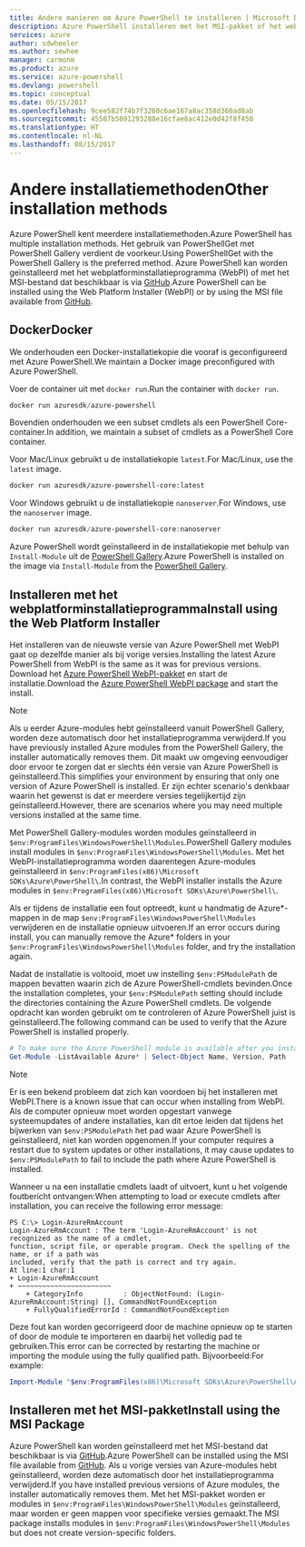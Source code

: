 ```yaml
---
title: Andere manieren om Azure PowerShell te installeren | Microsoft Docs
description: Azure PowerShell installeren met het MSI-pakket of het webplatforminstallatieprogramma.
services: azure
author: sdwheeler
ms.author: sewhee
manager: carmonm
ms.product: azure
ms.service: azure-powershell
ms.devlang: powershell
ms.topic: conceptual
ms.date: 05/15/2017
ms.openlocfilehash: 9cee582f74b7f3260c6ae167a8ac358d360ad8ab
ms.sourcegitcommit: 45587b5091293288e16cfae8ac412e0d42f8f450
ms.translationtype: HT
ms.contentlocale: nl-NL
ms.lasthandoff: 08/15/2017
---
```

# <a name="other-installation-methods"></a><span data-ttu-id="7638c-103">Andere installatiemethoden</span><span class="sxs-lookup"><span data-stu-id="7638c-103">Other installation methods</span></span>

<span data-ttu-id="7638c-104">Azure PowerShell kent meerdere installatiemethoden.</span><span class="sxs-lookup"><span data-stu-id="7638c-104">Azure PowerShell has multiple installation methods.</span></span> <span data-ttu-id="7638c-105">Het gebruik van PowerShellGet met PowerShell Gallery verdient de voorkeur.</span><span class="sxs-lookup"><span data-stu-id="7638c-105">Using PowerShellGet with the PowerShell Gallery is the preferred method.</span></span> <span data-ttu-id="7638c-106">Azure PowerShell kan worden geïnstalleerd met het webplatforminstallatieprogramma (WebPI) of met het MSI-bestand dat beschikbaar is via [GitHub](https://github.com/Azure/azure-powershell/releases/latest).</span><span class="sxs-lookup"><span data-stu-id="7638c-106">Azure PowerShell can be installed using the Web Platform Installer (WebPI) or by using the MSI file available from [GitHub](https://github.com/Azure/azure-powershell/releases/latest).</span></span>

## <a name="docker"></a><span data-ttu-id="7638c-107">Docker</span><span class="sxs-lookup"><span data-stu-id="7638c-107">Docker</span></span>

<span data-ttu-id="7638c-108">We onderhouden een Docker-installatiekopie die vooraf is geconfigureerd met Azure PowerShell.</span><span class="sxs-lookup"><span data-stu-id="7638c-108">We maintain a Docker image preconfigured with Azure PowerShell.</span></span>

<span data-ttu-id="7638c-109">Voer de container uit met `docker run`.</span><span class="sxs-lookup"><span data-stu-id="7638c-109">Run the container with `docker run`.</span></span>

```powershell
docker run azuresdk/azure-powershell
```

<span data-ttu-id="7638c-110">Bovendien onderhouden we een subset cmdlets als een PowerShell Core-container.</span><span class="sxs-lookup"><span data-stu-id="7638c-110">In addition, we maintain a subset of cmdlets as a PowerShell Core container.</span></span>

<span data-ttu-id="7638c-111">Voor Mac/Linux gebruikt u de installatiekopie `latest`.</span><span class="sxs-lookup"><span data-stu-id="7638c-111">For Mac/Linux, use the `latest` image.</span></span>

```bash
docker run azuresdk/azure-powershell-core:latest
```

<span data-ttu-id="7638c-112">Voor Windows gebruikt u de installatiekopie `nanoserver`.</span><span class="sxs-lookup"><span data-stu-id="7638c-112">For Windows, use the `nanoserver` image.</span></span>

```powershell
docker run azuresdk/azure-powershell-core:nanoserver
```

<span data-ttu-id="7638c-113">Azure PowerShell wordt geïnstalleerd in de installatiekopie met behulp van `Install-Module` uit de [PowerShell Gallery](https://www.powershellgallery.com/).</span><span class="sxs-lookup"><span data-stu-id="7638c-113">Azure PowerShell is installed on the image via `Install-Module` from the [PowerShell Gallery](https://www.powershellgallery.com/).</span></span>

## <a name="install-using-the-web-platform-installer"></a><span data-ttu-id="7638c-114">Installeren met het webplatforminstallatieprogramma</span><span class="sxs-lookup"><span data-stu-id="7638c-114">Install using the Web Platform Installer</span></span>

<span data-ttu-id="7638c-115">Het installeren van de nieuwste versie van Azure PowerShell met WebPI gaat op dezelfde manier als bij vorige versies.</span><span class="sxs-lookup"><span data-stu-id="7638c-115">Installing the latest Azure PowerShell from WebPI is the same as it was for previous versions.</span></span>
<span data-ttu-id="7638c-116">Download het [Azure PowerShell WebPI-pakket](http://aka.ms/webpi-azps) en start de installatie.</span><span class="sxs-lookup"><span data-stu-id="7638c-116">Download the [Azure PowerShell WebPI package](http://aka.ms/webpi-azps) and start the install.</span></span>

> [!NOTE]
> <span data-ttu-id="7638c-117">Als u eerder Azure-modules hebt geïnstalleerd vanuit PowerShell Gallery, worden deze automatisch door het installatieprogramma verwijderd.</span><span class="sxs-lookup"><span data-stu-id="7638c-117">If you have previously installed Azure modules from the PowerShell Gallery, the installer automatically removes them.</span></span> <span data-ttu-id="7638c-118">Dit maakt uw omgeving eenvoudiger door ervoor te zorgen dat er slechts één versie van Azure PowerShell is geïnstalleerd.</span><span class="sxs-lookup"><span data-stu-id="7638c-118">This simplifies your environment by ensuring that only one version of Azure PowerShell is installed.</span></span> <span data-ttu-id="7638c-119">Er zijn echter scenario's denkbaar waarin het gewenst is dat er meerdere versies tegelijkertijd zijn geïnstalleerd.</span><span class="sxs-lookup"><span data-stu-id="7638c-119">However, there are scenarios where you may need multiple versions installed at the same time.</span></span>
>
> <span data-ttu-id="7638c-120">Met PowerShell Gallery-modules worden modules geïnstalleerd in `$env:ProgramFiles\WindowsPowerShell\Modules`.</span><span class="sxs-lookup"><span data-stu-id="7638c-120">PowerShell Gallery modules install modules in `$env:ProgramFiles\WindowsPowerShell\Modules`.</span></span> <span data-ttu-id="7638c-121">Met het WebPI-installatieprogramma worden daarentegen Azure-modules geïnstalleerd in `$env:ProgramFiles(x86)\Microsoft SDKs\Azure\PowerShell\`.</span><span class="sxs-lookup"><span data-stu-id="7638c-121">In contrast, the WebPI installer installs the Azure modules in `$env:ProgramFiles(x86)\Microsoft SDKs\Azure\PowerShell\`.</span></span>
>
> <span data-ttu-id="7638c-122">Als er tijdens de installatie een fout optreedt, kunt u handmatig de Azure*-mappen in de map `$env:ProgramFiles\WindowsPowerShell\Modules` verwijderen en de installatie opnieuw uitvoeren.</span><span class="sxs-lookup"><span data-stu-id="7638c-122">If an error occurs during install, you can manually remove the Azure* folders in your `$env:ProgramFiles\WindowsPowerShell\Modules` folder, and try the installation again.</span></span>

<span data-ttu-id="7638c-123">Nadat de installatie is voltooid, moet uw instelling `$env:PSModulePath` de mappen bevatten waarin zich de Azure PowerShell-cmdlets bevinden.</span><span class="sxs-lookup"><span data-stu-id="7638c-123">Once the installation completes, your `$env:PSModulePath` setting should include the directories containing the Azure PowerShell cmdlets.</span></span> <span data-ttu-id="7638c-124">De volgende opdracht kan worden gebruikt om te controleren of Azure PowerShell juist is geïnstalleerd.</span><span class="sxs-lookup"><span data-stu-id="7638c-124">The following command can be used to verify that the Azure PowerShell is installed properly.</span></span>

```powershell
# To make sure the Azure PowerShell module is available after you install
Get-Module -ListAvailable Azure* | Select-Object Name, Version, Path
```

> [!NOTE]
> <span data-ttu-id="7638c-125">Er is een bekend probleem dat zich kan voordoen bij het installeren met WebPI.</span><span class="sxs-lookup"><span data-stu-id="7638c-125">There is a known issue that can occur when installing from WebPI.</span></span> <span data-ttu-id="7638c-126">Als de computer opnieuw moet worden opgestart vanwege systeemupdates of andere installaties, kan dit ertoe leiden dat tijdens het bijwerken van `$env:PSModulePath` het pad waar Azure PowerShell is geïnstalleerd, niet kan worden opgenomen.</span><span class="sxs-lookup"><span data-stu-id="7638c-126">If your computer requires a restart due to system updates or other installations, it may cause updates to `$env:PSModulePath` to fail to include the path where Azure PowerShell is installed.</span></span>

<span data-ttu-id="7638c-127">Wanneer u na een installatie cmdlets laadt of uitvoert, kunt u het volgende foutbericht ontvangen:</span><span class="sxs-lookup"><span data-stu-id="7638c-127">When attempting to load or execute cmdlets after installation, you can receive the following error message:</span></span>

```
PS C:\> Login-AzureRmAccount
Login-AzureRmAccount : The term 'Login-AzureRmAccount' is not recognized as the name of a cmdlet,
function, script file, or operable program. Check the spelling of the name, or if a path was
included, verify that the path is correct and try again.
At line:1 char:1
+ Login-AzureRmAccount
+ ~~~~~~~~~~~~~~~~~~~~~~~
    + CategoryInfo          : ObjectNotFound: (Login-AzureRmAccount:String) [], CommandNotFoundException
    + FullyQualifiedErrorId : CommandNotFoundException
```

<span data-ttu-id="7638c-128">Deze fout kan worden gecorrigeerd door de machine opnieuw op te starten of door de module te importeren en daarbij het volledig pad te gebruiken.</span><span class="sxs-lookup"><span data-stu-id="7638c-128">This error can be corrected by restarting the machine or importing the module using the fully qualified path.</span></span> <span data-ttu-id="7638c-129">Bijvoorbeeld:</span><span class="sxs-lookup"><span data-stu-id="7638c-129">For example:</span></span>

```powershell
Import-Module "$env:ProgramFiles(x86)\Microsoft SDKs\Azure\PowerShell\AzureRM.psd1"
```

## <a name="install-using-the-msi-package"></a><span data-ttu-id="7638c-130">Installeren met het MSI-pakket</span><span class="sxs-lookup"><span data-stu-id="7638c-130">Install using the MSI Package</span></span>

<span data-ttu-id="7638c-131">Azure PowerShell kan worden geïnstalleerd met het MSI-bestand dat beschikbaar is via [GitHub](https://github.com/Azure/azure-powershell/releases/latest).</span><span class="sxs-lookup"><span data-stu-id="7638c-131">Azure PowerShell can be installed using the MSI file available from [GitHub](https://github.com/Azure/azure-powershell/releases/latest).</span></span> <span data-ttu-id="7638c-132">Als u vorige versies van Azure-modules hebt geïnstalleerd, worden deze automatisch door het installatieprogramma verwijderd.</span><span class="sxs-lookup"><span data-stu-id="7638c-132">If you have installed previous versions of Azure modules, the installer automatically removes them.</span></span> <span data-ttu-id="7638c-133">Met het MSI-pakket worden er modules in `$env:ProgramFiles\WindowsPowerShell\Modules` geïnstalleerd, maar worden er geen mappen voor specifieke versies gemaakt.</span><span class="sxs-lookup"><span data-stu-id="7638c-133">The MSI package installs modules in `$env:ProgramFiles\WindowsPowerShell\Modules` but does not create version-specific folders.</span></span>
